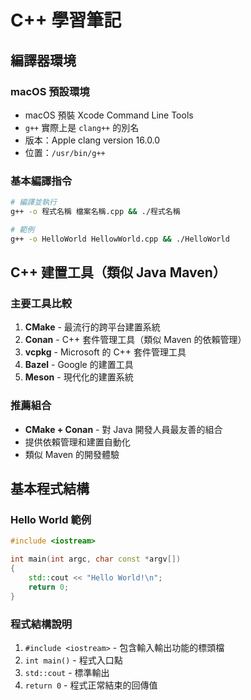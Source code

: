 # C++ 學習筆記

## 編譯器環境

### macOS 預設環境
- macOS 預裝 Xcode Command Line Tools
- `g++` 實際上是 `clang++` 的別名
- 版本：Apple clang version 16.0.0
- 位置：`/usr/bin/g++`

### 基本編譯指令
```bash
# 編譯並執行
g++ -o 程式名稱 檔案名稱.cpp && ./程式名稱

# 範例
g++ -o HelloWorld HellowWorld.cpp && ./HelloWorld
```

## C++ 建置工具（類似 Java Maven）

### 主要工具比較
1. **CMake** - 最流行的跨平台建置系統
2. **Conan** - C++ 套件管理工具（類似 Maven 的依賴管理）
3. **vcpkg** - Microsoft 的 C++ 套件管理工具
4. **Bazel** - Google 的建置工具
5. **Meson** - 現代化的建置系統

### 推薦組合
- **CMake + Conan** - 對 Java 開發人員最友善的組合
- 提供依賴管理和建置自動化
- 類似 Maven 的開發體驗

## 基本程式結構

### Hello World 範例
```cpp
#include <iostream>

int main(int argc, char const *argv[])
{
    std::cout << "Hello World!\n";
    return 0;
}
```

### 程式結構說明
1. `#include <iostream>` - 包含輸入輸出功能的標頭檔
2. `int main()` - 程式入口點
3. `std::cout` - 標準輸出
4. `return 0` - 程式正常結束的回傳值